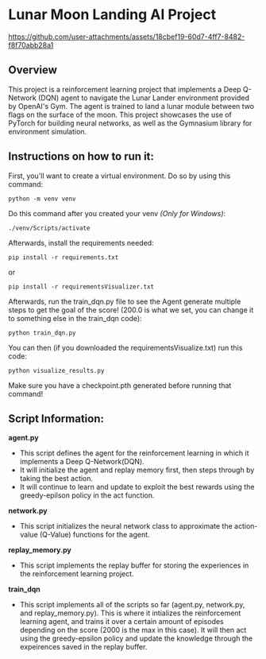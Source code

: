 # Lunar Moon Landing AI Project


https://github.com/user-attachments/assets/18cbef19-60d7-4ff7-8482-f8f70abb28a1



## Overview

This project is a reinforcement learning project that implements a Deep Q-Network (DQN) agent to navigate the Lunar Lander environment provided by OpenAI's Gym. The agent is trained to land a lunar module between two flags on the surface of the moon. This project showcases the use of PyTorch for building neural networks, as well as the Gymnasium library for environment simulation.

## Instructions on how to run it:

First, you'll want to create a virtual environment. Do so by using this command:
```
python -m venv venv
```
Do this command after you created your venv *(Only for Windows)*:
```
./venv/Scripts/activate  
```

Afterwards, install the requirements needed: 
```
pip install -r requirements.txt
```
or

```
pip install -r requirementsVisualizer.txt
```
Afterwards, run the train_dqn.py file to see the Agent generate multiple steps to get the goal of the score! (200.0 is what we set, you can change it to something else in the train_dqn code):
```
python train_dqn.py
```

You can then (if you downloaded the requirementsVisualize.txt) run this code:
```
python visualize_results.py
```

Make sure you have a checkpoint.pth generated before running that command!

## Script Information:

**agent.py**
- This script defines the agent for the reinforcement learning in which it implements a Deep Q-Network(DQN).
- It will initialize the agent and replay memory first, then steps through by taking the best action.
- It will continue to learn and update to exploit the best rewards using the greedy-epilson policy in the act function.

**network.py**
- This script initializes the neural network class to approximate the action-value (Q-Value) functions for the agent.

**replay_memory.py**
- This script implements the replay buffer for storing the experiences in the reinforcement learning project.

**train_dqn**
- This script implements all of the scripts so far (agent.py, network.py, and replay_memory.py). This is where it intializes the reinforcement learning agent, and trains it over a certain amount of episodes depending on the score (2000 is the max in this case). It will then act using the greedy-epsilon policy and update the knowledge through the expeirences saved in the replay buffer.
